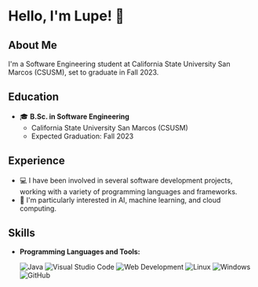 # Hello, I'm Lupe! 👋

## About Me

I'm a Software Engineering student at California State University San Marcos (CSUSM), set to graduate in Fall 2023.

## Education

- 🎓 **B.Sc. in Software Engineering**
  - California State University San Marcos (CSUSM)
  - Expected Graduation: Fall 2023

## Experience

- 💻 I have been involved in several software development projects, working with a variety of programming languages and frameworks.
- 🤖 I'm particularly interested in AI, machine learning, and cloud computing.

## Skills

- **Programming Languages and Tools:**

  ![Java](https://img.shields.io/badge/Code-Java-blue)
  ![Visual Studio Code](https://img.shields.io/badge/Editor-Visual_Studio_Code-blue)
  ![Web Development](https://img.shields.io/badge/Platform-Web-blue)
  ![Linux](https://img.shields.io/badge/OS-Linux-blue)
  ![Windows](https://img.shields.io/badge/OS-Windows-blue)
  ![GitHub](https://img.shields.io/badge/Tools-GitHub-blue)
 
